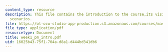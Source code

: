 ```yaml
---
content_type: resource
description: This file contains the introduction to the course,its vision and few
  scenarios.
file: https://ol-ocw-studio-app-production.s3.amazonaws.com/courses/mas-961-ambient-intelligence-spring-2005/16025b4375f1704ad8a1d444bd341db6_week1_pm_intro.pdf
file_type: application/pdf
resourcetype: Document
title: week1_pm_intro.pdf
uid: 16025b43-75f1-704a-d8a1-d444bd341db6
---
```

